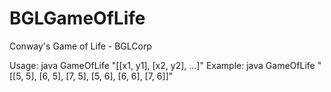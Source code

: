 # BGLGameOfLife
Conway's Game of Life - BGLCorp



Usage: java GameOfLife "[[x1, y1], [x2, y2], ...]"
Example: java GameOfLife "[[5, 5], [6, 5], [7, 5], [5, 6], [6, 6], [7, 6]]"
